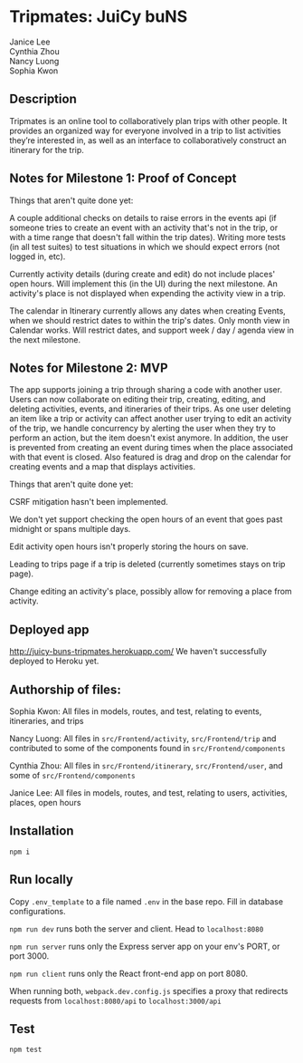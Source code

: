 # Tripmates: JuiCy buNS
Janice Lee  
Cynthia Zhou  
Nancy Luong  
Sophia Kwon

## Description
Tripmates is an online tool to collaboratively plan trips with other people. It provides an organized way for everyone involved in a trip to list activities they’re interested in, as well as an interface to collaboratively construct an itinerary for the trip.

## Notes for Milestone 1: Proof of Concept
Things that aren't quite done yet:

A couple additional checks on details to raise errors in the events api (if someone tries to create an event with an activity that's not in the trip, or with a time range that doesn't fall within the trip dates).
Writing more tests (in all test suites) to test situations in which we should expect errors (not logged in, etc).

Currently activity details (during create and edit) do not include places' open hours. Will implement this (in the UI) during the next milestone. An activity's place is not displayed when expending the activity view in a trip.

The calendar in Itinerary currently allows any dates when creating Events, when we should restrict dates to within the trip's dates. Only month view in Calendar works. Will restrict dates, and support week / day / agenda view in the next milestone.

## Notes for Milestone 2: MVP

The app supports joining a trip through sharing a code with another user. Users can now collaborate on editing their trip, creating, editing, and deleting activities, events, and itineraries of their trips. As one user deleting an item like a trip or activity can affect another user trying to edit an activity of the trip, we handle concurrency by alerting the user when they try to perform an action, but the item doesn't exist anymore. In addition, the user is prevented from creating an event during times when the place associated with that event is closed. Also featured is drag and drop on the calendar for creating events and a map that displays activities. 

Things that aren't quite done yet:

CSRF mitigation hasn't been implemented. 

We don't yet support checking the open hours of an event that goes past midnight or spans multiple days. 

Edit activity open hours isn't properly storing the hours on save. 

Leading to trips page if a trip is deleted (currently sometimes stays on trip page).

Change editing an activity's place, possibly allow for removing a place from activity.

## Deployed app
http://juicy-buns-tripmates.herokuapp.com/
We haven't successfully deployed to Heroku yet.

## Authorship of files:
Sophia Kwon: All files in models, routes, and test, relating to events, itineraries, and trips

Nancy Luong: All files in `src/Frontend/activity`, `src/Frontend/trip` and contributed to some of the components found in `src/Frontend/components`

Cynthia Zhou: All files in `src/Frontend/itinerary`, `src/Frontend/user`, and some of `src/Frontend/components`

Janice Lee: All files in models, routes, and test, relating to users, activities, places, open hours

## Installation
`npm i`

## Run locally
Copy `.env_template` to a file named `.env` in the base repo. Fill in database configurations.

`npm run dev` runs both the server and client. Head to `localhost:8080`

`npm run server` runs only the Express server app on your env's PORT, or port 3000.

`npm run client` runs only the React front-end app on port 8080.

When running both, `webpack.dev.config.js` specifies a proxy that redirects requests from `localhost:8080/api` to `localhost:3000/api`

## Test
`npm test`

